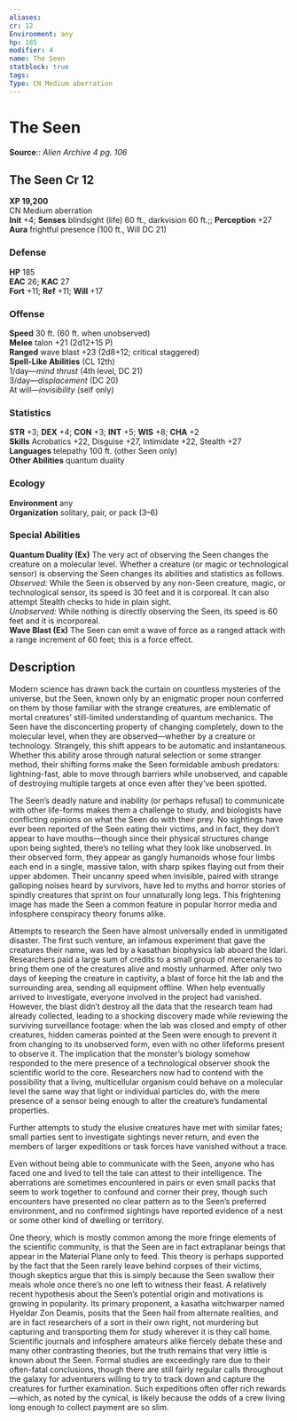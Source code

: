 ```yaml
---
aliases: 
cr: 12
Environment: any
hp: 185
modifier: 4
name: The Seen
statblock: true 
tags: 
Type: CN Medium aberration  
---
```


# The Seen

**Source**:: _Alien Archive 4 pg. 106_

## The Seen Cr 12

**XP 19,200**  
CN Medium aberration  
**Init** +4; **Senses** blindsight (life) 60 ft., darkvision 60 ft.;; **Perception** +27  
**Aura** frightful presence (100 ft., Will DC 21)

### Defense

**HP** 185  
**EAC** 26; **KAC** 27  
**Fort** +11; **Ref** +11; **Will** +17  

### Offense

**Speed** 30 ft. (60 ft. when unobserved)  
**Melee** talon +21 (2d12+15 P)  
**Ranged** wave blast +23 (2d8+12; critical staggered)  
**Spell-Like Abilities** (CL 12th)  
1/day—_mind thrust_ (4th level, DC 21)  
3/day—_displacement_ (DC 20)  
At will—_invisibility_ (self only)

### Statistics

**STR** +3; **DEX** +4; **CON** +3; **INT** +5; **WIS** +8; **CHA** +2  
**Skills** Acrobatics +22, Disguise +27, Intimidate +22, Stealth +27  
**Languages** telepathy 100 ft. (other Seen only)  
**Other Abilities** quantum duality

### Ecology

**Environment** any  
**Organization** solitary, pair, or pack (3–6)

### Special Abilities

**Quantum Duality (Ex)** The very act of observing the Seen changes the creature on a molecular level. Whether a creature (or magic or technological sensor) is observing the Seen changes its abilities and statistics as follows.  
_Observed:_ While the Seen is observed by any non-Seen creature, magic, or technological sensor, its speed is 30 feet and it is corporeal. It can also attempt Stealth checks to hide in plain sight.  
_Unobserved:_ While nothing is directly observing the Seen, its speed is 60 feet and it is incorporeal.  
**Wave Blast (Ex)** The Seen can emit a wave of force as a ranged attack with a range increment of 60 feet; this is a force effect.

## Description

Modern science has drawn back the curtain on countless mysteries of the universe, but the Seen, known only by an enigmatic proper noun conferred on them by those familiar with the strange creatures, are emblematic of mortal creatures’ still-limited understanding of quantum mechanics. The Seen have the disconcerting property of changing completely, down to the molecular level, when they are observed—whether by a creature or technology. Strangely, this shift appears to be automatic and instantaneous. Whether this ability arose through natural selection or some stranger method, their shifting forms make the Seen formidable ambush predators: lightning-fast, able to move through barriers while unobserved, and capable of destroying multiple targets at once even after they’ve been spotted.

The Seen’s deadly nature and inability (or perhaps refusal) to communicate with other life-forms makes them a challenge to study, and biologists have conflicting opinions on what the Seen do with their prey. No sightings have ever been reported of the Seen eating their victims, and in fact, they don’t appear to have mouths—though since their physical structures change upon being sighted, there’s no telling what they look like unobserved. In their observed form, they appear as gangly humanoids whose four limbs each end in a single, massive talon, with sharp spikes flaying out from their upper abdomen. Their uncanny speed when invisible, paired with strange galloping noises heard by survivors, have led to myths and horror stories of spindly creatures that sprint on four unnaturally long legs. This frightening image has made the Seen a common feature in popular horror media and infosphere conspiracy theory forums alike.

Attempts to research the Seen have almost universally ended in unmitigated disaster. The first such venture, an infamous experiment that gave the creatures their name, was led by a kasathan biophysics lab aboard the Idari. Researchers paid a large sum of credits to a small group of mercenaries to bring them one of the creatures alive and mostly unharmed. After only two days of keeping the creature in captivity, a blast of force hit the lab and the surrounding area, sending all equipment offline. When help eventually arrived to investigate, everyone involved in the project had vanished. However, the blast didn’t destroy all the data that the research team had already collected, leading to a shocking discovery made while reviewing the surviving surveillance footage: when the lab was closed and empty of other creatures, hidden cameras pointed at the Seen were enough to prevent it from changing to its unobserved form, even with no other lifeforms present to observe it. The implication that the monster’s biology somehow responded to the mere presence of a technological observer shook the scientific world to the core. Researchers now had to contend with the possibility that a living, multicellular organism could behave on a molecular level the same way that light or individual particles do, with the mere presence of a sensor being enough to alter the creature’s fundamental properties.

Further attempts to study the elusive creatures have met with similar fates; small parties sent to investigate sightings never return, and even the members of larger expeditions or task forces have vanished without a trace.

Even without being able to communicate with the Seen, anyone who has faced one and lived to tell the tale can attest to their intelligence. The aberrations are sometimes encountered in pairs or even small packs that seem to work together to confound and corner their prey, though such encounters have presented no clear pattern as to the Seen’s preferred environment, and no confirmed sightings have reported evidence of a nest or some other kind of dwelling or territory.

One theory, which is mostly common among the more fringe elements of the scientific community, is that the Seen are in fact extraplanar beings that appear in the Material Plane only to feed. This theory is perhaps supported by the fact that the Seen rarely leave behind corpses of their victims, though skeptics argue that this is simply because the Seen swallow their meals whole once there’s no one left to witness their feast. A relatively recent hypothesis about the Seen’s potential origin and motivations is growing in popularity. Its primary proponent, a kasatha witchwarper named Hyeldar Zon Deamis, posits that the Seen hail from alternate realities, and are in fact researchers of a sort in their own right, not murdering but capturing and transporting them for study wherever it is they call home. Scientific journals and infosphere amateurs alike fiercely debate these and many other contrasting theories, but the truth remains that very little is known about the Seen. Formal studies are exceedingly rare due to their often-fatal conclusions, though there are still fairly regular calls throughout the galaxy for adventurers willing to try to track down and capture the creatures for further examination. Such expeditions often offer rich rewards—which, as noted by the cynical, is likely because the odds of a crew living long enough to collect payment are so slim.
